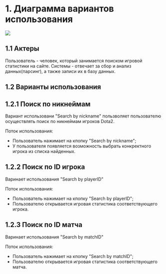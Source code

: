 # 1. Диаграмма вариантов использования
![](https://github.com/ParkhomenkoArtyom750504/Stat2Dota/blob/master/Diagrams/Use%20case/Use%20case.png)
## 1.1 Актеры
Пользователь - человек, который занимается поиском игровой статистики на сайте.
Системы - отвечает за сбор и анализ данных(парсинг), а также записи их в базу данных.
## 1.2 Варианты использования
## 1.2.1 Поиск по никнеймам
Вариант использовани "Search by nickname" пользволяет пользователю осуществлять поиск по никнеймам игроков Dota2.

Поток использования:
- Пользователь нажимает на кпопку "Search by nickname";
- У пользователя появляется возможность выбрать конкректного игрока из списка найденных.
## 1.2.2 Поиск по ID игрока
Варинает использования "Search by playerID"

Поток использования:
- Пользователь нажимает на кпопку "Search by playerID";
- Пользователю открывается игровая статистика соответствующего игрока.
## 1.2.3 Поиск по ID матча 
Варинает использования "Search by matchID"

Поток использования:
- Пользователь нажимает на кпопку "Search by matchID";
- Пользователю открывается игровая статистика соответствующего матча.
